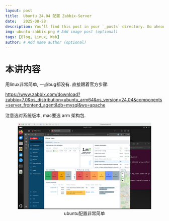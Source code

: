 ```yaml
---
layout: post
title:  Ubuntu 24.04 配置 Zabbix-Server
date:   2025-08-28
description: You’ll find this post in your `_posts` directory. Go ahead and edit it and re-build the site to see your changes. # Add post description (optional)
img: ubuntu-zabbix.png # Add image post (optional)
tags: [Blog, Linux, Web]
author: # Add name author (optional)
---
```

# 本讲内容

用linux非常简单, 一点bug都没有. 直接跟着官方步骤: 

<https://www.zabbix.com/download?zabbix=7.0&os_distribution=ubuntu_arm64&os_version=24.04&components=server_frontend_agent&db=mysql&ws=apache>

注意选对系统版本, mac要选 arm 架构包.

<figure style="text-align: center;">
<img src="/assets/img/uz.png" alt="" width="500">
<figcaption>ubuntu配置非常简单</figcaption>
</figure>
